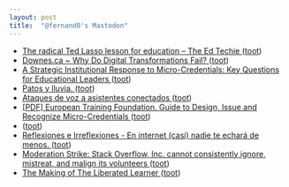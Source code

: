 ```yaml
---
layout: post
title:  "@fernand0's Mastodon"
---
```

*  [The radical Ted Lasso lesson for education – The Ed Techie ](https://blog.edtechie.net/higher-ed/the-radical-ted-lasso-lesson-for-education) ([toot](https://mastodon.social/@fernand0/110581290471218900))
*  [Downes.ca ~ Why Do Digital Transformations Fail?  ](https://www.downes.ca/post/75266) ([toot](https://mastodon.social/@fernand0/110580962234493632))
*  [A Strategic Institutional Response to Micro-Credentials: Key Questions for Educational Leaders ](https://jime.open.ac.uk/articles/10.5334/jime.80) ([toot](https://mastodon.social/@fernand0/110577708232220223))
*  [Patos y lluvia. ](https://avecesunafoto.wordpress.com/2023/06/20/patos-y-lluvia) ([toot](https://mastodon.social/@fernand0/110577691242597311))
*  [Ataques de voz a asistentes conectados ](https://fernand0.github.io//descubriendo-lo-inaudible) ([toot](https://mastodon.social/@fernand0/110577511123968455))
*  [[PDF] European Training Foundation. Guide to Design, Issue and Recognize Micro-Credentials   ](https://www.etf.europa.eu/sites/default/files/2023-05/Micro-Credential%20Guidelines%20Final%20Delivery.pdf) ([toot](https://mastodon.social/@fernand0/110577501948250159))
*  [ ](https://mastodon.social/@vrruiz) ([toot](https://mastodon.social/@fernand0/110577470037808681))
*  [
         Reflexiones e Irreflexiones - En internet (casi) nadie te echará de menos.
       ](http://fernand0.blogalia.com//historias/7873) ([toot](https://mastodon.social/@fernand0/110577381253637055))
*  [Moderation Strike: Stack Overflow, Inc. cannot consistently ignore, mistreat, and malign its volunteers ](https://meta.stackexchange.com/questions/389811/moderation-strike-stack-overflow-inc-cannot-consistently-ignore-mistreat-a) ([toot](https://mastodon.social/@fernand0/110577241789707730))
*  [The Making of The Liberated Learner  ](https://learningnuggets.ca/liberated-learner/the-making-of-the-liberated-learner/) ([toot](https://mastodon.social/@fernand0/110577007403906442))
